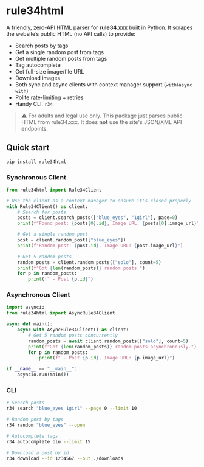 # rule34html

A friendly, zero-API HTML parser for **rule34.xxx** built in Python.
It scrapes the website’s public HTML (no API calls) to provide:

- Search posts by tags
- Get a single random post from tags
- Get multiple random posts from tags
- Tag autocomplete
- Get full-size image/file URL
- Download images
- Both sync and async clients with context manager support (`with`/`async with`)
- Polite rate-limiting + retries
- Handy CLI: `r34`

> ⚠️ For adults and legal use only. This package just parses public HTML from rule34.xxx.
> It does **not** use the site's JSON/XML API endpoints.

## Quick start

```bash
pip install rule34html
```

### Synchronous Client

```python
from rule34html import Rule34Client

# Use the client as a context manager to ensure it's closed properly
with Rule34Client() as client:
    # Search for posts
    posts = client.search_posts(["blue_eyes", "1girl"], page=0)
    print(f"Found post: {posts[0].id}, Image URL: {posts[0].image_url}")

    # Get a single random post
    post = client.random_post(["blue_eyes"])
    print(f"Random post: {post.id}, Image URL: {post.image_url}")

    # Get 5 random posts
    random_posts = client.random_posts(["solo"], count=5)
    print(f"Got {len(random_posts)} random posts.")
    for p in random_posts:
        print(f" - Post {p.id}")
```

### Asynchronous Client

```python
import asyncio
from rule34html import AsyncRule34Client

async def main():
    async with AsyncRule34Client() as client:
        # Get 5 random posts concurrently
        random_posts = await client.random_posts(["solo"], count=5)
        print(f"Got {len(random_posts)} random posts asynchronously.")
        for p in random_posts:
            print(f" - Post {p.id}, Image URL: {p.image_url}")

if __name__ == "__main__":
    asyncio.run(main())
```

### CLI

```bash
# Search posts
r34 search "blue_eyes 1girl" --page 0 --limit 10

# Random post by tags
r34 random "blue_eyes" --open

# Autocomplete tags
r34 autocomplete blu --limit 15

# Download a post by id
r34 download --id 1234567 --out ./downloads
```